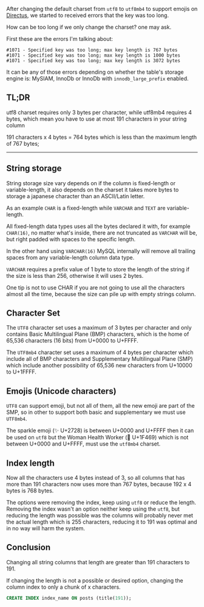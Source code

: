 After changing the default charset from `utf8` to `utf8mb4` to support emojis on [Directus](https://getdirectus.com), we started to received errors that the key was too long.
 
How can be too long if we only change the charset? one may ask.

First these are the errors I'm talking about:

```
#1071 - Specified key was too long; max key length is 767 bytes
#1071 - Specified key was too long; max key length is 1000 bytes
#1071 - Specified key was too long; max key length is 3072 bytes
```

It can be any of those errors depending on whether the table's storage engine is: MySIAM, InnoDb or InnoDb with `innodb_large_prefix` enabled.


## TL;DR

utf8 charset requires only 3 bytes per character, while utf8mb4 requires 4 bytes, which mean you have to use at most 191 characters in your string column

191 characters x 4 bytes = 764 bytes which is less than the maximum length of 767 bytes;

---

## String storage

String storage size vary depends on if the column is fixed-length or variable-length, it also depends on the charset it takes more bytes to storage a japanese character than an ASCII/Latin letter.

As an example `CHAR` is a fixed-length while `VARCHAR` and `TEXT` are variable-length.

All fixed-length data types uses all the bytes declared it with, for example `CHAR(16)`, no matter what's inside, there are not truncated as `VARCHAR` will be, but right padded with spaces to the specific length.

In the other hand using `VARCHAR(16)` MySQL internally will remove all trailing spaces from any variable-length column data type.

`VARCHAR` requires a prefix value of 1 byte to store the length of the string if the size is less than 256, otherwise it will uses 2 bytes.
 
One tip is not to use CHAR if you are not going to use all the characters almost all the time, because the size can pile up with empty strings column.

## Character Set

The `UTF8` character set uses a maximum of 3 bytes per character and only contains Basic Multilingual Plane (BMP) characters, which is the home of 65,536 characters (16 bits) from U+0000 to U+FFFF.

The `UTF8mb4` character set uses a maximum of 4 bytes per character which include all of BMP characters and Supplementary Multilingual Plane (SMP) which include another possibility of 65,536 new characters from U+10000 to U+1FFFF.

## Emojis (Unicode characters)

`UTF8` can support emoji, but not all of them, all the new emoji are part of the SMP, so in other to support both basic and supplementary we must use `UTF8mb4`.

The sparkle emoji (✨ U+2728) is between U+0000 and U+FFFF then it can be used on `utf8` but the Woman Health Worker (👩 U+1F469) which is not between U+0000 and U+FFFF, must use the `utf8mb4` charset.

## Index length

Now all the characters use 4 bytes instead of 3, so all columns that has more than 191 characters now uses more than 767 bytes, because 192 x 4 bytes is 768 bytes.
 
The options were removing the index, keep using `utf8` or reduce the length. Removing the index wasn't an option neither keep using the `utf8`, but reducing the length was possible was the columns will probably never met the actual length which is 255 characters, reducing it to 191 was optimal and in no way will harm the system.

## Conclusion

Changing all string columns that length are greater than 191 characters to 191.

If changing the length is not a possible or desired option, changing the column index to only a chunk of x characters.

```sql
CREATE INDEX index_name ON posts (title(191));
```